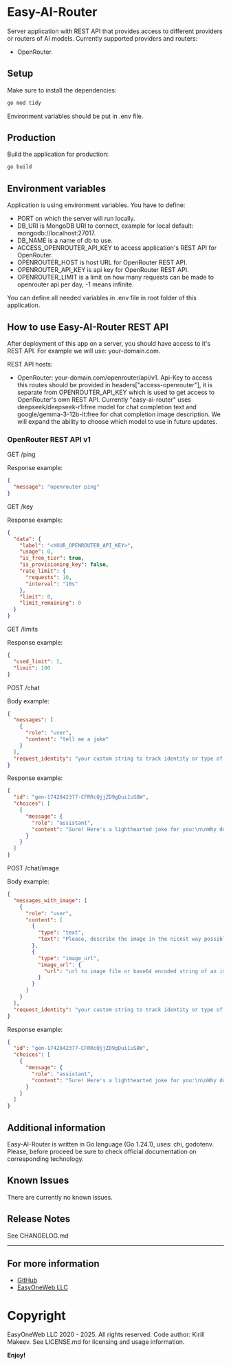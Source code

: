 # Easy-AI-Router

Server application with REST API that provides access to different providers or routers of AI models. Currently supported providers and routers: 
- OpenRouter.

## Setup

Make sure to install the dependencies:

```bash
go mod tidy
```

Environment variables should be put in .env file.

## Production

Build the application for production:

```bash
go build
```

## Environment variables

Application is using environment variables. You have to define:

- PORT on which the server will run locally.
- DB_URI is MongoDB URI to connect, example for local default: mongodb://localhost:27017.
- DB_NAME is a name of db to use.
- ACCESS_OPENROUTER_API_KEY to access application's REST API for OpenRouter.
- OPENROUTER_HOST is host URL for OpenRouter REST API.
- OPENROUTER_API_KEY is api key for OpenRouter REST API.
- OPENROUTER_LIMIT is a limit on how many requests can be made to openrouter api per day, -1 means infinite.

You can define all needed variables in .env file in root folder of this application.

## How to use Easy-AI-Router REST API

After deployment of this app on a server, you should have access to it's REST API. For example we will use: your-domain.com.

REST API hosts: 
- OpenRouter: your-domain.com/openrouter/api/v1. Api-Key to access this routes should be provided in headers["access-openrouter"], it is separate from OPENROUTER_API_KEY which is used to get access to OpenRouter's own REST API. Currently "easy-ai-router" uses deepseek/deepseek-r1:free model for chat completion text and google/gemma-3-12b-it:free for chat completion image description. We will expand the ability to choose which model to use in future updates.

### OpenRouter REST API v1

GET /ping

Response example:
```json
{
  "message": "openrouter ping"
}
```

GET /key

Response example:
```json
{
  "data": {
    "label": "<YOUR_OPENROUTER_API_KEY>",
    "usage": 0,
    "is_free_tier": true,
    "is_provisioning_key": false,
    "rate_limit": {
      "requests": 10,
      "interval": "10s"
    },
    "limit": 0,
    "limit_remaining": 0
  }
}
```

GET /limits

Response example:
```json
{
  "used_limit": 2,
  "limit": 100
}
```

POST /chat

Body example:
```json
{
  "messages": [
    {
      "role": "user",
      "content": "tell me a joke"
    }
  ],
  "request_identity": "your custom string to track identity or type of request"
}
```

Response example:
```json
{
  "id": "gen-1742842377-CFRRcQjjZD9gDui1uS8W",
  "choices": [
    {
      "message": {
        "role": "assistant",
        "content": "Sure! Here's a lighthearted joke for you:\n\nWhy don’t you ever see elephants hiding in trees?  \n*…Because they’re really good at it!* 🌳🐘  \n\n(Or if you’d prefer a groan-worthy pun):  \nWhat do you call a dog that can do magic?  \n*…A labracadabrador!* 🐕✨  \n\nLet me know if you need more laughs! 😄"
      }
    }
  ]
}
```

POST /chat/image

Body example:
```json
{
  "messages_with_image": [
    {
      "role": "user",
      "content": [
        {
          "type": "text",
          "text": "Please, describe the image in the nicest way possible"
        },
        {
          "type": "image_url",
          "image_url": {
            "url": "url to image file or base64 encoded string of an image itself"
          }
        }
      ]
    }
  ],
  "request_identity": "your custom string to track identity or type of request"
}
```

Response example:
```json
{
  "id": "gen-1742842377-CFRRcQjjZD9gDui1uS8W",
  "choices": [
    {
      "message": {
        "role": "assistant",
        "content": "Sure! Here's a lighthearted joke for you:\n\nWhy don’t you ever see elephants hiding in trees?  \n*…Because they’re really good at it!* 🌳🐘  \n\n(Or if you’d prefer a groan-worthy pun):  \nWhat do you call a dog that can do magic?  \n*…A labracadabrador!* 🐕✨  \n\nLet me know if you need more laughs! 😄"
      }
    }
  ]
}
```

## Additional information

Easy-AI-Router is written in Go language (Go 1.24.1), uses: chi, godotenv. Please, before proceed be sure to check official documentation on corresponding technology.

## Known Issues

There are currently no known issues.

## Release Notes

See CHANGELOG.md

---

## For more information

* [GitHub](https://github.com/ikirja/easy-ai-router)
* [EasyOneWeb LLC](https://easyoneweb.ru)

# Copyright

EasyOneWeb LLC 2020 - 2025. All rights reserved. Code author: Kirill Makeev. See LICENSE.md for licensing and usage information.

**Enjoy!**